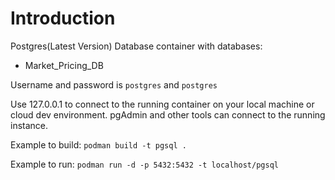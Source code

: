 # Introduction 

Postgres(Latest Version) Database container with databases:
- Market_Pricing_DB

Username and password is `postgres` and `postgres`

Use 127.0.0.1 to connect to the running container on your local machine or cloud dev environment. pgAdmin and other tools can connect to the running instance.

Example to build: `podman build -t pgsql .`

Example to run: `podman run -d -p 5432:5432 -t localhost/pgsql`
